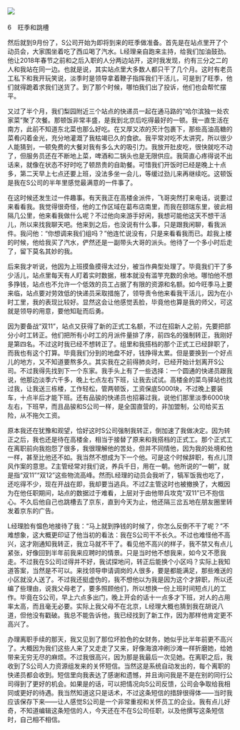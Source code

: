    

## ![](epub/我在北京送快递%20(胡安焉)%20(Z-Library)/images/00001.png)  
6　旺季和跳槽

然后就到9月份了，S公司开始为即将到来的旺季做准备。首先是在站点里开了个动员会，大家围坐着吃了西瓜喝了汽水。L经理亲自跑来主持，给我们加油鼓劲。他让2018年春节之前和之后入职的人分两边站开，这时我发现，约有三分之二的人和我站在同一边。也就是说，其实站点里大多数人都只干了几个月。这时有老员工私下和我开玩笑说，淡季时是领导拿着鞭子指挥我们干活儿，可是到了旺季，他们就得跪着求我们送货了。到了那个时候，哪怕我们出了投诉，他们也会帮忙摆平。

又过了半个月，我们梨园附近三个站点的快递员一起在通马路的“哈尔滨独一处农家菜”聚了次餐。那顿饭非常丰盛，是我到北京后吃得最好的一顿。我一直生活在南方，此前不知道东北菜也那么好吃。在又厚又浓的芡汁包裹下，那些高油高糖的菜肴闪着金光，充分地灌溉了我枯竭已久的食欲。我平常对吃不太讲究，所以很少人能猜到，一顿免费的大餐对我有多么大的吸引力。我放开肚皮吃，很快就吃不动了，但服务员还在不断地上菜，啤酒和二锅头也是无限供应。我简直心疼得说不出话来，就像在状态不好时吃了顿昂贵的自助餐。可惜我们开饭时已经是晚上十点多，第二天早上七点还要上班，没法多坐一会儿，等缓过劲儿来再继续吃。这顿饭是我在S公司的半年里感觉最满意的一件事了。

在这时候还发生过一件趣事。有天我正在高楼金派件，飞哥突然打来电话，说要过来看看我。我觉得很奇怪，他的工作区域在葛布店南里，而我在颐瑞东里，彼此相隔几公里，他来看我做什么呢？不过他向来游手好闲，我想可能他这天不想干活儿，所以来找我聊天吧。他来到之后，也没说有什么事，只是跟我闲聊，看我派件。我问他：“你想调来我们组吗？”他连忙说没有，只是来看看我而已。趁我上楼的时候，他给我买了汽水，俨然还是一副带头大哥的派头。他待了一个多小时后走了，留下莫名其妙的我。

后来我才听说，他因为上班摸鱼摸得太过分，被当作典型处理了。毕竟我们干了多少活儿，站点里每天有人盯着实时数据，根本就没有滥竽充数的余地。哪怕他不想多挣钱，站点也不允许一个低效的员工占据了有限的资源和名额。如今旺季马上要来临，站点要对劳效低的快递员采取措施了，领导责令他来看我干活儿，因为在小时工里，我的表现比较好。显然这会让他感觉丢脸，毕竟他也算是我的师父，可这就是领导的用意，要他知耻而后勇。

  

因为要备战“双11”，站点又获得了新的正式工名额，不过在招新人之前，先要把部分小时工转正。他们把所有小时工的月派件量排了序，前四名的强制转正，我刚好是第四名。不过这时我已经不想转正了。组里和我搭档的那个正式工已经辞职了，而我也有这个打算。毕竟我们分到的地盘不好，钱挣得太累。但是要换到一个好点儿的地方，又不知道要熬多久。其实我在之前得肺炎时，已经开始计划离开S公司。不过我得先找到下一个东家。我手头上有了一些选择：一个圆通的快递员跟我说，他那边淡季六千多，晚上七点左右下班，让我去试试。高楼金的菜鸟驿站也找过我，让我送三栋楼，工作轻松，管两顿饭，工资保底5000块，不过晚上要装车，十点半后才能下班。还有品骏的快递员也招募过我，说他们那里淡季6000块左右，下班早，而且品骏和S公司一样，是全国直营的，非加盟制，公司给买五险，从不拖欠工资。

原本我还在犹豫和观望，恰好这时S公司强制我转正，倒加速了我做决定。因为转正之后，我也还是待在高楼金，相当于接替了原来和我搭档的正式工。那个正式工在离职前向我抱怨了很多，我很理解他的苦处，但并不同情他，因为我的处境和他一样，甚至比他还不如。我当然不想成为下一个他。可是这个时候辞职，有点儿顶风作案的意思。Z主管经常对我们说，养兵千日，用在一朝。他所说的“一朝”，就是指“双11”“双12”这些物流高峰。然而L经理的动员会我听了，犒军饭我也吃了，还吃得不少，现在开战在即，我却要当逃兵。不过Z主管这时也被撤换了，大概因为在他任职期间，站点的数据过于难看，上层对于由他带兵攻克“双11”已不抱信心。不久后他自己也跳槽去了京东，直到今天为止，他还隔三岔五地在朋友圈里转发着京东的广告。

L经理脸有愠色地接待了我：“马上就到挣钱的时候了，你怎么反倒不干了呢？”不难想象，这大概更印证了他当初的看法：我在S公司干不长久。不过也难怪他不高兴，这才刚通知我转正，我立马就不干了。看见他不高兴的样子，我不禁又有点儿紧张，好像回到半年前我来应聘时的情景。只是当时他不想我来，如今又不愿我走。不过我在S公司过得并不好，我试探地问，转正后能换个小区吗？实际上我知道答案，当然是不可以。来找领导申请调岗的人很多，要是都能满足，那些难送的小区就没人送了。不过我还挺虚伪的，我不想他以为我是因为这个才辞职，所以还编了些理由，说我父母老了，要多照顾他们，所以想换一份上班时间短点儿的工作。毕竟在S公司，早上六点多出门，晚上开会的话十一点多才下班，对人的占用率太高，而且毫无必要。实际上我父母不在北京，L经理大概也猜到我在胡说八道，但他没有戳破。我总不能告诉他，我已经找到了新工作，因为那样他肯定更不高兴了。

办理离职手续的那天，我又见到了那位坏脸色的女财务，她似乎比半年前更不高兴了。大概因为我们这些人来了又走走了又来，好像海浪冲刷沙滩一样折磨她，给她带来无穷无尽的麻烦。不过我很高兴，因为那是我最后一次见她。在离职之后，我收到了S公司人力资源组发来的关怀短信。当然这是系统自动发出的，每个离职的快递员都会收到。短信里向我表达了感谢和遗憾，并且询问我是不是在别的同行公司得到了更好的机会。如果是的话，可以把情况向S公司反馈，公司会争取给我相同或更好的待遇。我当然知道这只是话术，不过这条短信的措辞很得体——当时我应该保存下来——让人感觉S公司是一个非常重视和关怀员工的企业。我有点儿好奇，不知道编辑这条短信的人，今天还在不在S公司任职，以及他撰写这条短信时，自己相不相信。